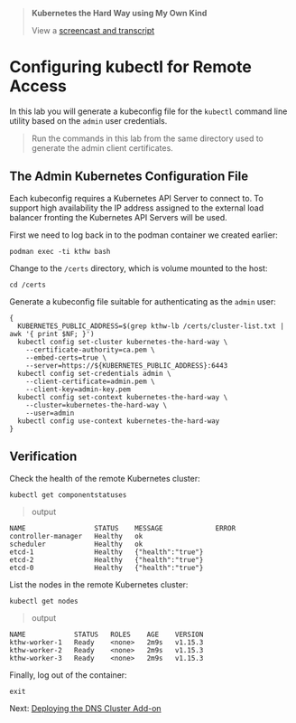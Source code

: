 >  **Kubernetes the Hard Way using My Own Kind**
> 
> View a [screencast and transcript](/cmdline-player/kthw-10.md)
# Configuring kubectl for Remote Access

In this lab you will generate a kubeconfig file for the `kubectl` command line utility based on the `admin` user credentials.

> Run the commands in this lab from the same directory used to generate the admin client certificates.

## The Admin Kubernetes Configuration File

Each kubeconfig requires a Kubernetes API Server to connect to. To support high availability the IP address assigned to the external load balancer fronting the Kubernetes API Servers will be used.

First we need to log back in to the podman container we created earlier:

```
podman exec -ti kthw bash
```

Change to the `/certs` directory, which is volume mounted to the host:

```
cd /certs
```

Generate a kubeconfig file suitable for authenticating as the `admin` user:

```
{
  KUBERNETES_PUBLIC_ADDRESS=$(grep kthw-lb /certs/cluster-list.txt | awk '{ print $NF; }')
  kubectl config set-cluster kubernetes-the-hard-way \
    --certificate-authority=ca.pem \
    --embed-certs=true \
    --server=https://${KUBERNETES_PUBLIC_ADDRESS}:6443
  kubectl config set-credentials admin \
    --client-certificate=admin.pem \
    --client-key=admin-key.pem
  kubectl config set-context kubernetes-the-hard-way \
    --cluster=kubernetes-the-hard-way \
    --user=admin
  kubectl config use-context kubernetes-the-hard-way
}
```

## Verification

Check the health of the remote Kubernetes cluster:

```
kubectl get componentstatuses
```

> output

```
NAME                 STATUS    MESSAGE             ERROR
controller-manager   Healthy   ok
scheduler            Healthy   ok
etcd-1               Healthy   {"health":"true"}
etcd-2               Healthy   {"health":"true"}
etcd-0               Healthy   {"health":"true"}
```

List the nodes in the remote Kubernetes cluster:

```
kubectl get nodes
```

> output

```
NAME            STATUS   ROLES    AGE    VERSION
kthw-worker-1   Ready    <none>   2m9s   v1.15.3
kthw-worker-2   Ready    <none>   2m9s   v1.15.3
kthw-worker-3   Ready    <none>   2m9s   v1.15.3
```

Finally, log out of the container:

```
exit
```

Next: [Deploying the DNS Cluster Add-on](11-dns-addon.md)
